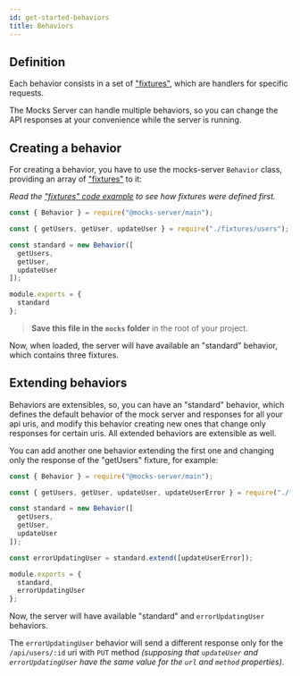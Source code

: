 ```yaml
---
id: get-started-behaviors
title: Behaviors
---
```


## Definition

Each behavior consists in a set of ["fixtures"](get-started-fixtures.md), which are handlers for specific requests.

The Mocks Server can handle multiple behaviors, so you can change the API responses at your convenience while the server is running.


## Creating a behavior

For creating a behavior, you have to use the mocks-server `Behavior` class, providing an array of ["fixtures"](get-started-fixtures.md) to it:

_Read the ["fixtures" code example](get-started-fixtures.md#examples) to see how fixtures were defined first._

```javascript
const { Behavior } = require("@mocks-server/main");

const { getUsers, getUser, updateUser } = require("./fixtures/users");

const standard = new Behavior([
  getUsers,
  getUser,
  updateUser
]);

module.exports = {
  standard
};
```

> __Save this file in the `mocks` folder__ in the root of your project.

Now, when loaded, the server will have available an "standard" behavior, which contains three fixtures.


## Extending behaviors

Behaviors are extensibles, so, you can have an "standard" behavior, which defines the default behavior of the mock server and responses for all your api uris, and modify this behavior creating new ones that change only responses for certain uris. All extended behaviors are extensible as well.

You can add another one behavior extending the first one and changing only the response of the "getUsers" fixture, for example:

```javascript
const { Behavior } = require("@mocks-server/main");

const { getUsers, getUser, updateUser, updateUserError } = require("./fixtures/users");

const standard = new Behavior([
  getUsers,
  getUser,
  updateUser
]);

const errorUpdatingUser = standard.extend([updateUserError]);

module.exports = {
  standard,
  errorUpdatingUser
};
```

Now, the server will have available "standard" and `errorUpdatingUser` behaviors.

The `errorUpdatingUser` behavior will send a different response only for the `/api/users/:id` uri with `PUT` method _(supposing that `updateUser` and `errorUpdatingUser` have the same value for the `url` and `method` properties)_.


